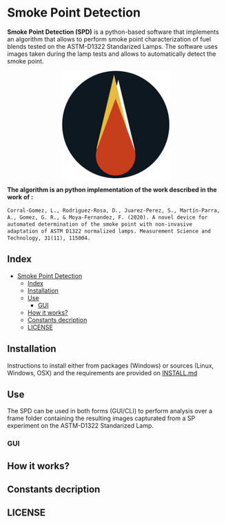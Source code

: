 # Smoke Point Detection

**Smoke Point Detection (SPD)** is a python-based software that implements an algorithm that allows to perform smoke point characterization of fuel blends tested on the ASTM-D1322 Standarized Lamps. The software uses images taken during the lamp tests and allows to automatically detect the smoke point. 

<p align="center">
  <img height=250 src="rsrcs/icon.png" />
</p>



**The algorithm is an python implementation of the work described in the work of :** 

```
Corral-Gomez, L., Rodriguez-Rosa, D., Juarez-Perez, S., Martín-Parra, A., Gomez, G. R., & Moya-Fernandez, F. (2020). A novel device for automated determination of the smoke point with non-invasive adaptation of ASTM D1322 normalized lamps. Measurement Science and Technology, 31(11), 115004.
```


## Index

- [Smoke Point Detection](#smoke-point-detection)
  - [Index](#index)
  - [Installation](#installation)
  - [Use](#use)
    - [GUI](#gui)
  - [How it works?](#how-it-works)
  - [Constants decription](#constants-decription)
  - [LICENSE](#license)


## Installation

Instructions to install either from packages (Windows) or sources (Linux, Windows, OSX) and the requirements are provided on [INSTALL.md](INSTALL.md)


## Use

The SPD can be used in both forms (GUI/CLI) to perform analysis over a frame folder containing the resulting images capturated from a SP experiment on the ASTM-D1322 Standarized Lamp. 




### GUI



## How it works?

## Constants decription

## LICENSE